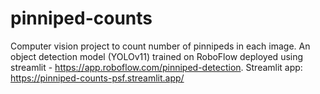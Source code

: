 # pinniped-counts
Computer vision project to count number of pinnipeds in each image. An object detection model (YOLOv11) trained on RoboFlow deployed using streamlit - https://app.roboflow.com/pinniped-detection. 
Streamlit app: https://pinniped-counts-psf.streamlit.app/
